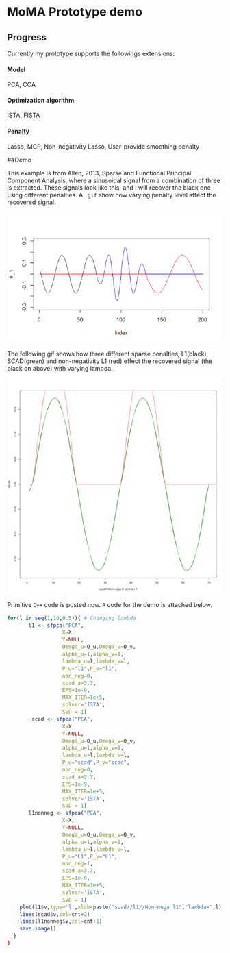 # MoMA Prototype demo

## Progress

Currently my prototype supports the followings extensions:

#### Model

PCA, CCA

#### Optimization algorithm

ISTA, FISTA

#### Penalty

Lasso, MCP, Non-negativity Lasso, User-provide smoothing penalty

##Demo

This example is from Allen, 2013, Sparse and Functional Principal Component Analysis, where a sinusoidal signal from a combination of three is extracted. These signals look like this, and I will recover the black one using different penalties. A `.gif` show how varying penalty level affect the recovered signal.

![](signal.png)

The following gif shows how three different sparse penalties, L1(black), SCAD(green) and non-negativity L1 (red) effect the recovered signal (the black on above) with varying lambda.

![](Demo.gif)

 Primitive `C++` code is posted now. `R` code for the demo is attached below.

```R
for(l in seq(1,10,0.5)){ # Changing lambda
       l1 <- sfpca("PCA",
                  X=X,
                  Y=NULL,
                  Omega_u=O_u,Omega_v=O_v,
                  alpha_u=1,alpha_v=1,
                  lambda_u=l,lambda_v=l,
                  P_u="l1",P_v="l1",
                  non_neg=0,
                  scad_a=3.7,
                  EPS=1e-9,
                  MAX_ITER=1e+5, 
                  solver='ISTA',
                  SVD = 1)
        scad <- sfpca("PCA",
                  X=X,
                  Y=NULL,
                  Omega_u=O_u,Omega_v=O_v,
                  alpha_u=1,alpha_v=1,
                  lambda_u=l,lambda_v=l,
                  P_u="scad",P_v="scad",
                  non_neg=0,
                  scad_a=3.7,
                  EPS=1e-9,
                  MAX_ITER=1e+5, 
                  solver='ISTA',
                  SVD = 1)
       l1nonneg <- sfpca("PCA",
                  X=X,
                  Y=NULL,
                  Omega_u=O_u,Omega_v=O_v,
                  alpha_u=1,alpha_v=1,
                  lambda_u=l,lambda_v=l,
                  P_u="L1",P_v="L1",
                  non_neg=1,
                  scad_a=3.7,
                  EPS=1e-9,
                  MAX_ITER=1e+5, 
                  solver='ISTA',
                  SVD = 1)
    plot(l1$v,type='l',xlab=paste("scad//l1//Non-nega l1","lambda=",l),xlim=c(0,70))
    lines(scad$v,col=cnt+2)
    lines(l1nonneg$v,col=cnt+1)
    save.image()
  }
}
```

